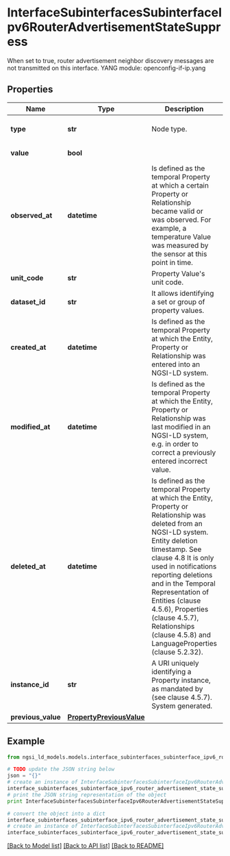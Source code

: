 # InterfaceSubinterfacesSubinterfaceIpv6RouterAdvertisementStateSuppress

When set to true, router advertisement neighbor discovery messages are not transmitted on this interface.  YANG module: openconfig-if-ip.yang 

## Properties

Name | Type | Description | Notes
------------ | ------------- | ------------- | -------------
**type** | **str** | Node type.  | [optional] [default to 'Property']
**value** | **bool** |  | [default to False]
**observed_at** | **datetime** | Is defined as the temporal Property at which a certain Property or Relationship became valid or was observed. For example, a temperature Value was measured by the sensor at this point in time.  | [optional] 
**unit_code** | **str** | Property Value&#39;s unit code.  | [optional] 
**dataset_id** | **str** | It allows identifying a set or group of property values.  | [optional] 
**created_at** | **datetime** | Is defined as the temporal Property at which the Entity, Property or Relationship was entered into an NGSI-LD system.  | [optional] [readonly] 
**modified_at** | **datetime** | Is defined as the temporal Property at which the Entity, Property or Relationship was last modified in an NGSI-LD system, e.g. in order to correct a previously entered incorrect value.  | [optional] [readonly] 
**deleted_at** | **datetime** | Is defined as the temporal Property at which the Entity, Property or Relationship was deleted from an NGSI-LD system.  Entity deletion timestamp. See clause 4.8 It is only used in notifications reporting deletions and in the Temporal Representation of Entities (clause 4.5.6), Properties (clause 4.5.7), Relationships (clause 4.5.8) and LanguageProperties (clause 5.2.32).  | [optional] [readonly] 
**instance_id** | **str** | A URI uniquely identifying a Property instance, as mandated by (see clause 4.5.7). System generated.  | [optional] [readonly] 
**previous_value** | [**PropertyPreviousValue**](PropertyPreviousValue.md) |  | [optional] 

## Example

```python
from ngsi_ld_models.models.interface_subinterfaces_subinterface_ipv6_router_advertisement_state_suppress import InterfaceSubinterfacesSubinterfaceIpv6RouterAdvertisementStateSuppress

# TODO update the JSON string below
json = "{}"
# create an instance of InterfaceSubinterfacesSubinterfaceIpv6RouterAdvertisementStateSuppress from a JSON string
interface_subinterfaces_subinterface_ipv6_router_advertisement_state_suppress_instance = InterfaceSubinterfacesSubinterfaceIpv6RouterAdvertisementStateSuppress.from_json(json)
# print the JSON string representation of the object
print InterfaceSubinterfacesSubinterfaceIpv6RouterAdvertisementStateSuppress.to_json()

# convert the object into a dict
interface_subinterfaces_subinterface_ipv6_router_advertisement_state_suppress_dict = interface_subinterfaces_subinterface_ipv6_router_advertisement_state_suppress_instance.to_dict()
# create an instance of InterfaceSubinterfacesSubinterfaceIpv6RouterAdvertisementStateSuppress from a dict
interface_subinterfaces_subinterface_ipv6_router_advertisement_state_suppress_form_dict = interface_subinterfaces_subinterface_ipv6_router_advertisement_state_suppress.from_dict(interface_subinterfaces_subinterface_ipv6_router_advertisement_state_suppress_dict)
```
[[Back to Model list]](../README.md#documentation-for-models) [[Back to API list]](../README.md#documentation-for-api-endpoints) [[Back to README]](../README.md)


